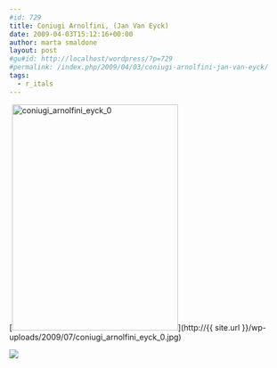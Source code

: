```yaml
---
#id: 729
title: Coniugi Arnolfini, (Jan Van Eyck)
date: 2009-04-03T15:12:16+00:00
author: marta smaldone
layout: post
#gu#id: http://localhost/wordpress/?p=729
#permalink: /index.php/2009/04/03/coniugi-arnolfini-jan-van-eyck/
tags:
  - r_itals
---
```

[<img class="size-full wp-image-728 alignleft" title="coniugi_arnolfini_eyck_0" src="http://{{ site.url }}/wp-uploads/2009/07/coniugi_arnolfini_eyck_0.jpg" alt="coniugi_arnolfini_eyck_0" width="298" height="406" srcset="{{ site.url }}/images/uploads/2009/07/coniugi_arnolfini_eyck_0.jpg 425w, {{ site.url }}/images/uploads/2009/07/coniugi_arnolfini_eyck_0-220x300.jpg 220w" sizes="(max-width: 298px) 100vw, 298px" />](http://{{ site.url }}/wp-uploads/2009/07/coniugi_arnolfini_eyck_0.jpg)

![](file:///tmp/moz-screenshot.jpg)